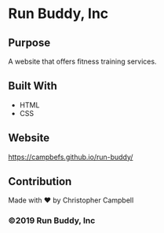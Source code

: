 # Run Buddy, Inc

## Purpose
A website that offers fitness training services. 

## Built With
* HTML
* CSS

## Website
https://campbefs.github.io/run-buddy/

## Contribution
Made with ❤️ by Christopher Campbell

### ©️2019 Run Buddy, Inc
